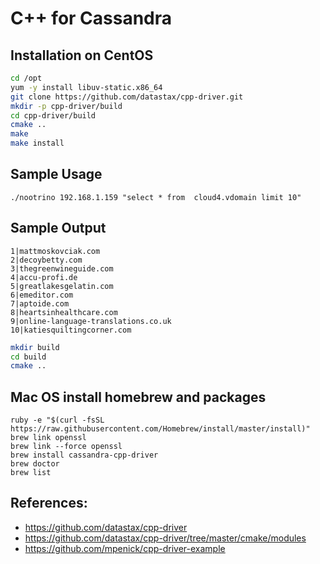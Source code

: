 C++ for Cassandra
=================

## Installation on CentOS
```sh
cd /opt
yum -y install libuv-static.x86_64
git clone https://github.com/datastax/cpp-driver.git
mkdir -p cpp-driver/build
cd cpp-driver/build
cmake ..
make
make install
```


## Sample Usage
```
./nootrino 192.168.1.159 "select * from  cloud4.vdomain limit 10"
```

## Sample Output
```
1|mattmoskovciak.com
2|decoybetty.com
3|thegreenwineguide.com
4|accu-profi.de
5|greatlakesgelatin.com
6|emeditor.com
7|aptoide.com
8|heartsinhealthcare.com
9|online-language-translations.co.uk
10|katiesquiltingcorner.com
```


```sh
mkdir build
cd build
cmake ..
```

## Mac OS install homebrew and packages

```
ruby -e "$(curl -fsSL https://raw.githubusercontent.com/Homebrew/install/master/install)"
brew link openssl
brew link --force openssl
brew install cassandra-cpp-driver
brew doctor
brew list
```

## References:

* https://github.com/datastax/cpp-driver
* https://github.com/datastax/cpp-driver/tree/master/cmake/modules
* https://github.com/mpenick/cpp-driver-example
